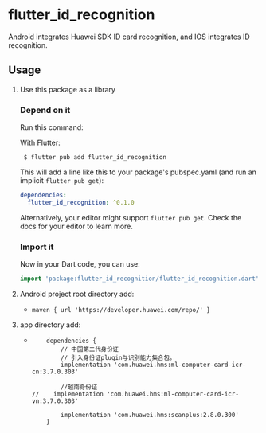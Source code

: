 # flutter_id_recognition

Android integrates Huawei SDK ID card recognition, and IOS integrates ID recognition.

## Usage

1. Use this package as a library

   ### Depend on it

   Run this command:

   With Flutter:

   ```shell
    $ flutter pub add flutter_id_recognition
   ```

   This will add a line like this to your package's pubspec.yaml (and run an implicit `flutter pub get`):

   ```yaml
   dependencies:
     flutter_id_recognition: ^0.1.0
   ```

   Alternatively, your editor might support `flutter pub get`. Check the docs for your editor to learn more.

   ### Import it

   Now in your Dart code, you can use:

   ```dart
   import 'package:flutter_id_recognition/flutter_id_recognition.dart';
   ```

2. Android project root directory add:

   - ```
     maven { url 'https://developer.huawei.com/repo/' }
     ```

3. app directory add:

   - ```
         dependencies {
             // 中国第二代身份证
             // 引入身份证plugin与识别能力集合包。
             implementation 'com.huawei.hms:ml-computer-card-icr-cn:3.7.0.303'
     
             //越南身份证
     //    implementation 'com.huawei.hms:ml-computer-card-icr-vn:3.7.0.303'
     
             implementation 'com.huawei.hms:scanplus:2.8.0.300'
         }
     ```

     



